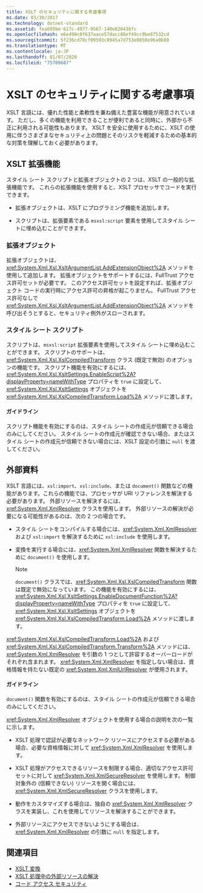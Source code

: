 ```yaml
---
title: XSLT のセキュリティに関する考慮事項
ms.date: 03/30/2017
ms.technology: dotnet-standard
ms.assetid: fea695be-617c-4977-9567-140e820436fc
ms.openlocfilehash: e6e490c0f637aace57dacc88ef49cc9be87532cd
ms.sourcegitcommit: 5f236cd78cf09593c8945a7d753e0850e96a0b80
ms.translationtype: MT
ms.contentlocale: ja-JP
ms.lasthandoff: 01/07/2020
ms.locfileid: "75709687"
---
```

# <a name="xslt-security-considerations"></a>XSLT のセキュリティに関する考慮事項
XSLT 言語には、優れた性能と柔軟性を兼ね備えた豊富な機能が用意されています。 ただし、多くの機能を利用できることが便利であると同時に、外部から不正に利用される可能性もあります。 XSLT を安全に使用するために、XSLT の使用に伴うさまざまなセキュリティ上の問題とそのリスクを軽減するための基本的な対策を理解しておく必要があります。  
  
## <a name="xslt-extensions"></a>XSLT 拡張機能  
 スタイル シート スクリプトと拡張オブジェクトの 2 つは、XSLT の一般的な拡張機能です。 これらの拡張機能を使用すると、XSLT プロセッサでコードを実行できます。  
  
- 拡張オブジェクトは、XSLT にプログラミング機能を追加します。  
  
- スクリプトは、拡張要素である `msxsl:script` 要素を使用してスタイル シートに埋め込むことができます。  
  
### <a name="extension-objects"></a>拡張オブジェクト  
 拡張オブジェクトは、<xref:System.Xml.Xsl.XsltArgumentList.AddExtensionObject%2A> メソッドを使用して追加します。 拡張オブジェクトをサポートするには、FullTrust アクセス許可セットが必要です。 このアクセス許可セットを設定すれば、拡張オブジェクト コードの実行時にアクセス許可の昇格が起こりません。 FullTrust アクセス許可なしで <xref:System.Xml.Xsl.XsltArgumentList.AddExtensionObject%2A> メソッドを呼び出そうとすると、セキュリティ例外がスローされます。  
  
### <a name="style-sheet-scripts"></a>スタイル シート スクリプト  
 スクリプトは、`msxsl:script` 拡張要素を使用してスタイル シートに埋め込むことができます。 スクリプトのサポートは、<xref:System.Xml.Xsl.XslCompiledTransform> クラス (既定で無効) のオプションの機能です。 スクリプト機能を有効にするには、<xref:System.Xml.Xsl.XsltSettings.EnableScript%2A?displayProperty=nameWithType> プロパティを `true` に設定して、<xref:System.Xml.Xsl.XsltSettings> オブジェクトを <xref:System.Xml.Xsl.XslCompiledTransform.Load%2A> メソッドに渡します。  
  
#### <a name="guidelines"></a>ガイドライン  
 スクリプト機能を有効にするのは、スタイル シートの作成元が信頼できる場合のみにしてください。 スタイル シートの作成元が確認できない場合、またはスタイル シートの作成元が信頼できない場合には、XSLT 設定の引数に `null` を渡してください。  
  
## <a name="external-resources"></a>外部資料  
 XSLT 言語には、`xsl:import`、`xsl:include`、または `document()` 関数などの機能があります。これらの機能では、プロセッサが URI リファレンスを解決する必要があります。 外部リソースを解決するには、<xref:System.Xml.XmlResolver> クラスを使用します。 外部リソースの解決が必要になる可能性があるのは、次の 2 つの場合です。  
  
- スタイル シートをコンパイルする場合には、<xref:System.Xml.XmlResolver> および `xsl:import` を解決するために `xsl:include` を使用します。  
  
- 変換を実行する場合には、<xref:System.Xml.XmlResolver> 関数を解決するために `document()` を使用します。  
  
    > [!NOTE]
    > `document()` クラスでは、<xref:System.Xml.Xsl.XslCompiledTransform> 関数は既定で無効になっています。 この機能を有効にするには、<xref:System.Xml.Xsl.XsltSettings.EnableDocumentFunction%2A?displayProperty=nameWithType> プロパティを `true` に設定して、<xref:System.Xml.Xsl.XsltSettings> オブジェクトを <xref:System.Xml.Xsl.XslCompiledTransform.Load%2A> メソッドに渡します。  
  
 <xref:System.Xml.Xsl.XslCompiledTransform.Load%2A> および <xref:System.Xml.Xsl.XslCompiledTransform.Transform%2A> メソッドには、<xref:System.Xml.XmlResolver> を引数の 1 つとして許容するオーバーロードがそれぞれ含まれます。 <xref:System.Xml.XmlResolver> を指定しない場合は、資格情報を持たない既定の <xref:System.Xml.XmlUrlResolver> が使用されます。  
  
#### <a name="guidelines"></a>ガイドライン  
 `document()` 関数を有効にするのは、スタイル シートの作成元が信頼できる場合のみにしてください。  
  
 <xref:System.Xml.XmlResolver> オブジェクトを使用する場合の説明を次の一覧に示します。  
  
- XSLT 処理で認証が必要なネットワーク リソースにアクセスする必要がある場合、必要な資格情報に対して <xref:System.Xml.XmlResolver> を使用します。  
  
- XSLT 処理がアクセスできるリソースを制限する場合、適切なアクセス許可セットに対して <xref:System.Xml.XmlSecureResolver> を使用します。 制御対象外の (信頼できない) リソースを開く場合には、<xref:System.Xml.XmlSecureResolver> クラスを使用します。  
  
- 動作をカスタマイズする場合は、独自の <xref:System.Xml.XmlResolver> クラスを実装し、これを使用してリソースを解決することができます。  
  
- 外部リソースにアクセスできないようにする場合は、<xref:System.Xml.XmlResolver> の引数に `null` を指定します。  
  
## <a name="see-also"></a>関連項目

- [XSLT 変換](../../../../docs/standard/data/xml/xslt-transformations.md)
- [XSLT 処理中の外部リソースの解決](../../../../docs/standard/data/xml/resolving-external-resources-during-xslt-processing.md)
- [コード アクセス セキュリティ](../../../../docs/framework/misc/code-access-security.md)
